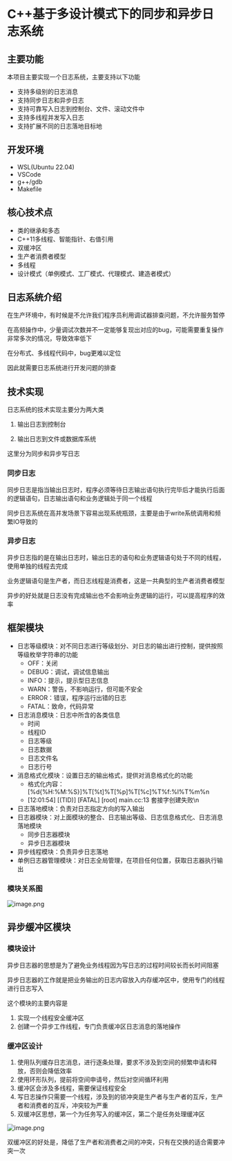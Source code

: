 # C++基于多设计模式下的同步和异步日志系统

## 主要功能

本项目主要实现一个日志系统，主要支持以下功能
* 支持多级别的日志消息
* 支持同步日志和异步日志
* 支持可靠写入日志到控制台、文件、滚动文件中
* 支持多线程并发写入日志
* 支持扩展不同的日志落地目标地

## 开发环境

* WSL(Ubuntu 22.04)
* VSCode
* g++/gdb
* Makefile

## 核心技术点

* 类的继承和多态
* C++11多线程、智能指针、右值引用
* 双缓冲区
* 生产者消费者模型
* 多线程
* 设计模式（单例模式、工厂模式、代理模式、建造者模式）

## 日志系统介绍

在生产环境中，有时候是不允许我们程序员利用调试器排查问题，不允许服务暂停

在高频操作中，少量调试次数并不一定能够复现出对应的bug，可能需要重复操作非常多次的情况，导致效率低下

在分布式、多线程代码中，bug更难以定位

因此就需要日志系统进行开发问题的排查

## 技术实现

日志系统的技术实现主要分为两大类

1. 输出日志到控制台

2. 输出日志到文件或数据库系统

这里分为同步和异步写日志

### 同步日志

同步日志是指当输出日志时，程序必须等待日志输出语句执行完毕后才能执行后面的逻辑语句，日志输出语句和业务逻辑处于同一个线程

同步日志系统在高并发场景下容易出现系统瓶颈，主要是由于write系统调用和频繁IO导致的

### 异步日志

异步日志指的是在输出日志时，输出日志的语句和业务逻辑语句处于不同的线程，使用单独的线程去完成

业务逻辑语句是生产者，而日志线程是消费者，这是一共典型的生产者消费者模型

异步的好处就是日志没有完成输出也不会影响业务逻辑的运行，可以提高程序的效率

## 框架模块

* 日志等级模块：对不同日志进行等级划分、对日志的输出进行控制，提供按照等级枚举字符串的功能
  * OFF：关闭
  * DEBUG：调试，调试信息输出
  * INFO：提示，提示型日志信息
  * WARN：警告，不影响运行，但可能不安全
  * ERROR：错误，程序运行出错的日志
  * FATAL：致命，代码异常
* 日志消息模块：日志中所含的各类信息
  * 时间
  * 线程ID
  * 日志等级
  * 日志数据
  * 日志文件名
  * 日志行号
* 消息格式化模块：设置日志的输出格式，提供对消息格式化的功能
  * 格式化内容：[%d{%H:%M:%S}]%T[%t]%T[%p]%T[%c]%T%f:%l%T%m%n
  * [12:01:54]    [(TID)]    [FATAL]    [root]    main.cc:13    套接字创建失败\n
* 日志落地模块：负责对日志指定方向的写入输出
* 日志器模块：对上面模块的整合、日志输出等级、日志信息格式化、日志消息落地模块
  * 同步日志器模块
  * 异步日志器模块
* 异步线程模块：负责异步日志落地
* 单例日志器管理模块：对日志全局管理，在项目任何位置，获取日志器执行输出

### 模块关系图

![image.png](https://s2.loli.net/2024/09/06/OJXmjhyqEwPRsbY.png)

## 异步缓冲区模块

### 模块设计

异步日志器的思想是为了避免业务线程因为写日志的过程时间较长而长时间阻塞

异步日志器的工作就是把业务输出的日志内容放入内存缓冲区中，使用专门的线程进行日志写入

这个模块的主要内容是

1. 实现一个线程安全缓冲区
2. 创建一个异步工作线程，专门负责缓冲区日志消息的落地操作

### 缓冲区设计

1. 使用队列缓存日志消息，进行逐条处理，要求不涉及到空间的频繁申请和释放，否则会降低效率
2. 使用环形队列，提前将空间申请号，然后对空间循环利用
3. 缓冲区会涉及多线程，需要保证线程安全
4. 写日志操作只需要一个线程，涉及到的锁冲突是生产者与生产者的互斥，生产者和消费者的互斥，冲突较为严重
5. 双缓冲区思想，第一个为任务写入的缓冲区，第二个是任务处理缓冲区

![image.png](https://s2.loli.net/2024/09/12/AS6YXdRypnCPxIg.png)

双缓冲区的好处是，降低了生产者和消费者之间的冲突，只有在交换的适合需要冲突一次

